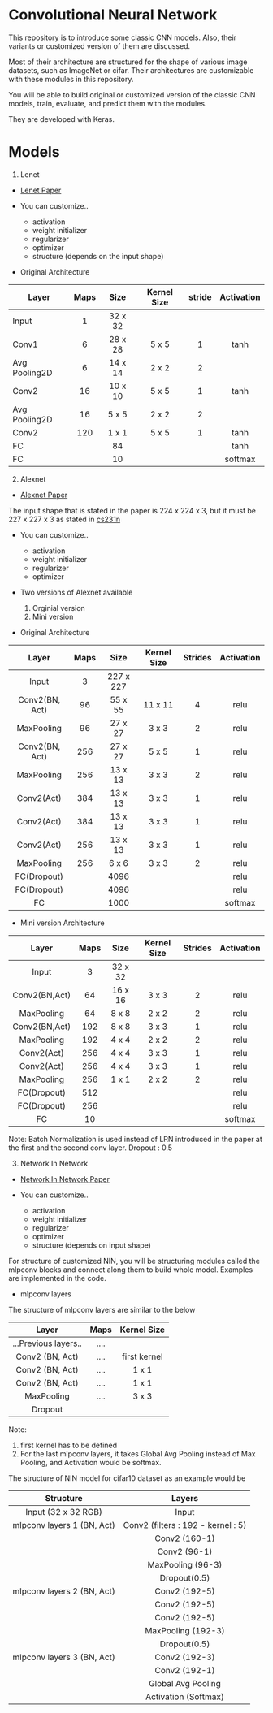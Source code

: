 # Convolutional Neural Network

This repository is to introduce some classic CNN models. Also, their variants or customized version of them are discussed. 

Most of their architecture are structured for the shape of various image datasets, such as ImageNet or cifar. 
Their architectures are customizable with these modules in this repository.

You will be able to build original or customized version of the classic CNN models, train, evaluate, and predict them with the modules. 

They are developed with Keras. 

# Models

1. Lenet
* [Lenet Paper](http://yann.lecun.com/exdb/publis/pdf/lecun-01a.pdf)

* You can customize..
    - activation
    - weight initializer
    - regularizer
    - optimizer
    - structure (depends on the input shape)
    
* Original Architecture

|Layer           |Maps   |Size   |Kernel Size|stride |Activation|
|----------------|:-----:|:-----:|:---------:|:-----:|:--------:|
|Input           |1      |32 x 32|           |       |          |
|Conv1           |6      |28 x 28|5 x 5      |1      |tanh      |
|Avg Pooling2D   |6      |14 x 14|2 x 2      |2      |          |
|Conv2           |16     |10 x 10|5 x 5      |1      |tanh      |
|Avg Pooling2D   |16     |5 x 5  |2 x 2      |2      |          |
|Conv2           |120    |1 x 1  |5 x 5      |1      |tanh      |
|FC              |       |84     |           |       |tanh      |
|FC              |       |10     |           |       |softmax   |




2. Alexnet
* [Alexnet Paper](https://papers.nips.cc/paper/4824-imagenet-classification-with-deep-convolutional-neural-networks.pdf)

The input shape that is stated in the paper is 224 x 224 x 3, but it must be 227 x 227 x 3 as stated in [cs231n](https://cs231n.github.io/convolutional-networks/)

* You can customize..
    - activation
    - weight initializer
    - regularizer
    - optimizer

* Two versions of Alexnet available
    1. Orginial version
    2. Mini version


* Original Architecture

|Layer          |Maps |Size     |Kernel Size|Strides|Activation|
|:-------------:|:---:|:-------:|:---------:|:-----:|:--------:|
|Input          |3    |227 x 227|           |       |          |
|Conv2(BN, Act) |96   |55 x 55  |11 x 11    |4      |relu      |
|MaxPooling     |96   |27 x 27  |3 x 3      |2      |relu      |
|Conv2(BN, Act) |256  |27 x 27  |5 x 5      |1      |relu      |
|MaxPooling     |256  |13 x 13  |3 x 3      |2      |relu      |
|Conv2(Act)     |384  |13 x 13  |3 x 3      |1      |relu      |
|Conv2(Act)     |384  |13 x 13  |3 x 3      |1      |relu      |
|Conv2(Act)     |256  |13 x 13  |3 x 3      |1      |relu      |
|MaxPooling     |256  |6 x 6    |3 x 3      |2      |relu      |
|FC(Dropout)    |     |4096     |           |       |relu      |
|FC(Dropout)    |     |4096     |           |       |relu      |
|FC             |     |1000     |           |       |softmax   |



* Mini version Architecture

|Layer        |Maps|Size   |Kernel Size|Strides|Activation|
|:-----------:|:--:|:-----:|:---------:|:-----:|:--------:|
|Input        |3   |32 x 32|           |       |          |
|Conv2(BN,Act)|64  |16 x 16|3 x 3      |2      |relu      |
|MaxPooling   |64  |8 x 8  |2 x 2      |2      |relu      |
|Conv2(BN,Act)|192 |8 x 8  |3 x 3      |1      |relu      |
|MaxPooling   |192 |4 x 4  |2 x 2      |2      |relu      |
|Conv2(Act)   |256 |4 x 4  |3 x 3      |1      |relu      |
|Conv2(Act)   |256 |4 x 4  |3 x 3      |1      |relu      |
|MaxPooling   |256 |1 x 1  |2 x 2      |2      |relu      |
|FC(Dropout)  |512 |       |           |       |relu      |
|FC(Dropout)  |256 |       |           |       |relu      |
|FC           |10  |       |           |       |softmax   |


Note: Batch Normalization is used instead of LRN introduced in the paper at the first and the second conv layer. 
Dropout : 0.5

3. Network In Network

* [Network In Network Paper](https://arxiv.org/pdf/1312.4400.pdf)

* You can customize..
    - activation
    - weight initializer
    - regularizer
    - optimizer
    - structure (depends on input shape)
    
For structure of customized NIN, you will be structuring modules called the mlpconv blocks and connect along them to build whole model. Examples are implemented in the code. 


* mlpconv layers

The structure of mlpconv layers are similar to the below


|Layer               |Maps|Kernel Size |
|:------------------:|:--:|:----------:|
|...Previous layers..|....|            |
|Conv2 (BN, Act)     |....|first kernel|
|Conv2 (BN, Act)     |....|1 x 1       |
|Conv2 (BN, Act)     |....|1 x 1       |
|MaxPooling          |....|3 x 3       |
|Dropout             |    |            |

Note: 
1. first kernel has to be defined
2. For the last mlpconv layers, it takes Global Avg Pooling instead of Max Pooling, and Activation would be softmax.  

The structure of NIN model for cifar10 dataset as an example would be




|Structure               | Layers           |
|:----------------------:|:----------------:|
|Input (32 x 32 RGB)     |Input             |
|mlpconv layers 1 (BN, Act)|Conv2 (filters : 192 - kernel : 5)     |
|                        |Conv2 (160-1)     |
|                        |Conv2 (96-1)      |
|                        |MaxPooling (96-3) |
|                        |Dropout(0.5)      |
|mlpconv layers 2 (BN, Act)|Conv2 (192-5)     |
|                        |Conv2 (192-5)     |
|                        |Conv2 (192-5)     |
|                        |MaxPooling (192-3)|
|                        |Dropout(0.5)      |
|mlpconv layers 3 (BN, Act)|Conv2 (192-3)     |
|                        |Conv2 (192-1)     |
|                        |Global Avg Pooling |
|                        |Activation (Softmax)|
